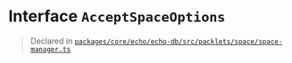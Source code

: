# Interface `AcceptSpaceOptions`
> Declared in [`packages/core/echo/echo-db/src/packlets/space/space-manager.ts`](.)
